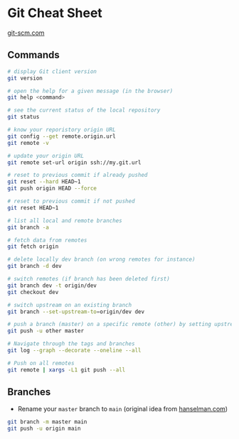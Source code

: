# Git Cheat Sheet

[git-scm.com](https://git-scm.com/)

## Commands

```bash
# display Git client version
git version

# open the help for a given message (in the browser)
git help <command>

# see the current status of the local repository
git status

# know your reporistory origin URL
git config --get remote.origin.url
git remote -v

# update your origin URL
git remote set-url origin ssh://my.git.url

# reset to previous commit if already pushed
git reset --hard HEAD~1
git push origin HEAD --force

# reset to previous commit if not pushed
git reset HEAD~1

# list all local and remote branches
git branch -a

# fetch data from remotes
git fetch origin

# delete locally dev branch (on wrong remotes for instance)
git branch -d dev

# switch remotes (if branch has been deleted first)
git branch dev -t origin/dev
git checkout dev

# switch upstream on an existing branch
git branch --set-upstream-to=origin/dev dev

# push a branch (master) on a specific remote (other) by setting upstream to this remote
git push -u other master

# Navigate through the tags and branches
git log --graph --decorate --oneline --all

# Push on all remotes
git remote | xargs -L1 git push --all
```

## Branches

- Rename your `master` branch to `main` (original idea from [hanselman.com](https://www.hanselman.com/blog/EasilyRenameYourGitDefaultBranchFromMasterToMain.aspx))

```bash
git branch -m master main
git push -u origin main
```
